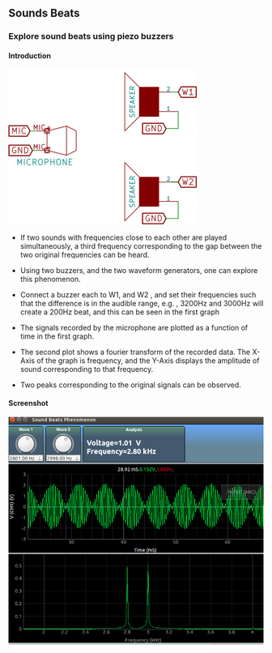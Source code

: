 Sounds Beats
---

### Explore sound beats using piezo buzzers

#### Introduction

![](images/schematics/soundBeats.svg)

* If two sounds with frequencies close to each other are played simultaneously, a third frequency corresponding to the gap between the two original frequencies can be heard.

* Using two buzzers, and the two waveform generators, one can explore this phenomenon.

* Connect a buzzer each to W1, and W2 , and set their frequencies such that the difference is in the audible range, e.g. , 3200Hz and 3000Hz will create a 200Hz beat, and this can be seen in the first graph

* The signals recorded by the microphone are plotted as a function of time in the first graph.

* The second plot shows a fourier transform of the recorded data. The X-Axis of the graph is frequency, and the Y-Axis displays the amplitude of sound corresponding to that frequency.

* Two peaks corresponding to the original signals can be observed.

#### Screenshot
	
![](images/screenshots/soundBeats.png)


